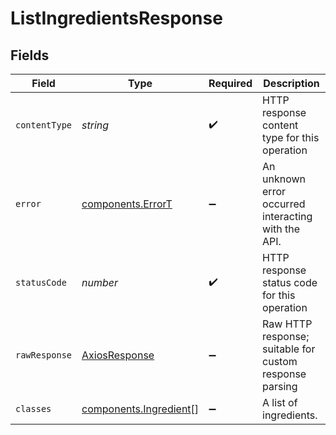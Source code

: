 # ListIngredientsResponse


## Fields

| Field                                                        | Type                                                         | Required                                                     | Description                                                  |
| ------------------------------------------------------------ | ------------------------------------------------------------ | ------------------------------------------------------------ | ------------------------------------------------------------ |
| `contentType`                                                | *string*                                                     | :heavy_check_mark:                                           | HTTP response content type for this operation                |
| `error`                                                      | [components.ErrorT](../../models/shared/errort.md)           | :heavy_minus_sign:                                           | An unknown error occurred interacting with the API.          |
| `statusCode`                                                 | *number*                                                     | :heavy_check_mark:                                           | HTTP response status code for this operation                 |
| `rawResponse`                                                | [AxiosResponse](https://axios-http.com/docs/res_schema)      | :heavy_minus_sign:                                           | Raw HTTP response; suitable for custom response parsing      |
| `classes`                                                    | [components.Ingredient](../../models/shared/ingredient.md)[] | :heavy_minus_sign:                                           | A list of ingredients.                                       |